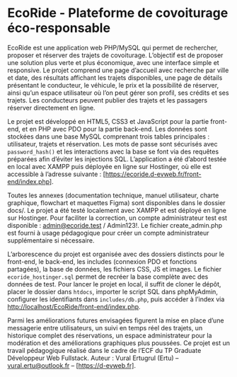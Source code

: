 #  EcoRide - Plateforme de covoiturage éco-responsable

EcoRide est une application web PHP/MySQL qui permet de rechercher, proposer et réserver des trajets de covoiturage. L’objectif est de proposer une solution plus verte et plus économique, avec une interface simple et responsive. Le projet comprend une page d’accueil avec recherche par ville et date, des résultats affichant les trajets disponibles, une page de détails présentant le conducteur, le véhicule, le prix et la possibilité de réserver, ainsi qu’un espace utilisateur où l’on peut gérer son profil, ses crédits et ses trajets. Les conducteurs peuvent publier des trajets et les passagers réserver directement en ligne.

Le projet est développé en HTML5, CSS3 et JavaScript pour la partie front-end, et en PHP avec PDO pour la partie back-end. Les données sont stockées dans une base MySQL comprenant trois tables principales : utilisateur, trajets et réservation. Les mots de passe sont sécurisés avec `password_hash()` et les interactions avec la base se font via des requêtes préparées afin d’éviter les injections SQL. L’application a été d’abord testée en local avec XAMPP puis déployée en ligne sur Hostinger, où elle est accessible à l’adresse suivante : [https://ecoride.d-evweb.fr/front-end/index.php].

Toutes les annexes (documentation technique, manuel utilisateur, charte graphique, flowchart et maquettes Figma) sont disponibles dans le dossier docs/.
Le projet a été testé localement avec XAMPP et est déployé en ligne sur Hostinger. Pour faciliter la correction, un compte administrateur test est disponible : admin@ecoride.test / Admin123!.
Le fichier create_admin.php est fourni à usage pédagogique pour créer un compte administrateur supplémentaire si nécessaire.

L’arborescence du projet est organisée avec des dossiers distincts pour le front-end, le back-end, les includes (connexion PDO et fonctions partagées), la base de données, les fichiers CSS, JS et images. Le fichier `ecoride_hostinger.sql` permet de recréer la base complète avec des données de test. Pour lancer le projet en local, il suffit de cloner le dépôt, placer le dossier dans `htdocs`, importer le script SQL dans phpMyAdmin, configurer les identifiants dans `includes/db.php`, puis accéder à l’index via [http://localhost/EcoRide/front-end/index.php](http://localhost/EcoRide/front-end/index.php).

Parmi les améliorations futures envisagées figurent la mise en place d’une messagerie entre utilisateurs, un suivi en temps réel des trajets, un historique complet des réservations, un espace administrateur pour la modération et des améliorations graphiques plus poussées. Ce projet est un travail pédagogique réalisé dans le cadre de l’ECF du TP Graduate Développeur Web Fullstack. Auteur : Vural Ertugrul (Ertu) – vural.ertu@outlook.fr – [https://d-evweb.fr].
